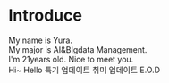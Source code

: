 # Introduce
My name is Yura.  
My major is AI&BIgdata Management.  
I'm 21years old.
Nice to meet you.  
Hi~
Hello
특기 업데이트
취미 업데이트
E.O.D